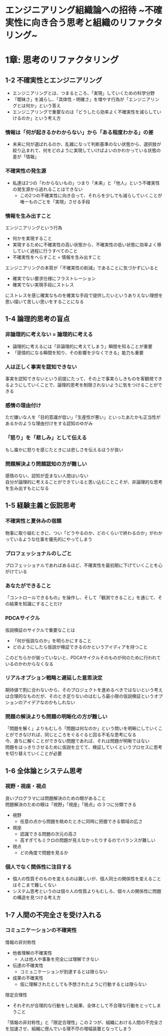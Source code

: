 # エンジニアリング組織論への招待 ~不確実性に向き合う思考と組織のリファクタリング~
# 1章: 思考のリファクタリング
## 1-2 不確実性とエンジニアリング
- エンジニアリングとは、つまるところ、「実現」していくための科学分野
- 「曖昧さ」を減らし、「具体性・明確さ」を増やす行為が「エンジニアリングとは何か」という答え
- エンジニアリングで重要なのは「どうしたら効率よく不確実性を減らしていけるのか」という考え方

### 情報は「何が起きるかわからない」から「ある程度わかる」の差
- 未来に何が選ばれるのか、乱雑になって判断基準のない状態から、選択肢が絞り込まれて、何をどのように実現していけばよいのかわかっている状態の差が「情報」

### 不確実性の発生源
- 私達は2つの「わからないもの」つまり「未来」と「他人」という不確実性の発生源から逃れることはできない
    - この2つの不確実性に向き合って、それらを少しでも減らしていくことが唯一ものごとを「実現」させる手段

### 情報を生み出すこと
エンジニアリングという行為
- 何かを実現すること
- 実現するために不確実性の高い状態から、不確実性の低い状態に効率よく移していく過程に行うすべてのこと
- 不確実性をへらすこと = 情報を生み出すこと

エンジニアリングの本質が「不確実性の削減」であることに気づかずにいると
- 確実でない要求仕様にフラストレーション
- 確実でない実現手段にストレス

にストレスを感じ確実なものを確実な手段で提供したいというありえない理想を思い描いて苦しい思いをすることになる

## 1-4 論理的思考の盲点
### 非論理的に考えない = 論理的に考える
- 論理的に考えるには「非論理的に考えてしまう」瞬間を知ることが重要
- 「感情的になる瞬間を知り、その影響を少なくできる」能力も重要

### 人は正しく事実を認知できない
事実を認知できないという前提にたって、その上で事実らしきものを客観視できるようにしていくことで、論理的思考を制限されないように気をつけることができる

### 感情の理由付け
ただ嫌いな人を「目的意識が低い」「生産性が悪い」といったあたかも正当性があるかのような理由付けをする認知のゆがみ

### 「怒り」を「悲しみ」として伝える
もし誰かに怒りを感じたときには悲しさを伝えるほうが良い

### 問題解決より問題認知の方が難しい
感情のない、認知が歪まない人間はいない  
自分が論理的に考えることができていると思い込むことこそが、非論理的な思考を生み出すもとになる

## 1-5 経験主義と仮説思考
### 不確実性と夏休みの宿題
物事に取り組むときに、つい「どうやるのか、どのくらいで終わるのか」がわかっているような仕事を優先的にやってしまう

### プロフェッショナルのしごと
プロフェッショナルであればあるほど、不確実性を最初期に下げていくことを心がけている

### あなたができること
「コントロールできるもの」を操作し、そして「観測できること」を通じて、その結果を知識にすることだけ

### PDCAサイクル
仮説検証のサイクルで重要なことは
- 「何が仮説なのか」を明らかにすること
- どのようにしたら仮説が検証できるのかというアイディアを持つこと

このどちらかが揃っていないと、PDCAサイクルそのものが何のために行われているのかわからなくなる

### リアルオプション戦略と遅延した意思決定
期待値で割に合わないから、そのプロジェクトを進めるべきではないという考えは合理的なものだが、そのとき足りないのはむしろ最小限の仮説検証というオプションのアイデアなのかもしれない

### 問題の解決よりも問題の明晰化の方が難しい
「問題を解く」よりもむしろ「問題は何なのか」という問いを明晰にしていくことができなければ、同じところをぐるぐると回る不毛な思考になる  
今、直ちに解くことができない問題であれば、それは問題が明晰ではない  
問題をはっきりさせるために仮説を立てて、検証していくというプロセスに思考を切り替えていくことが必要

## 1-6 全体論とシステム思考
### 視野・視座・視点
良いプログラマには問題解決のための眼があること  
問題解決のための眼は「視野」「視座」「視点」の３つに分類できる
- 視野
    - 任意の点から問題を眺めたときに同時に把握できる領域の広さ
- 視座
    - 認識できる問題の次元の高さ
    - 高すぎてもミクロの問題が見えなかったりするのでバランスが難しい
- 視点
    - どの角度で問題を見るか

### 個人でなく関係性に注目する
- 個人の性質そのものを変えるのは難しいが、個人同士の関係性を変えることはそこまで難しくない
- システム思考というのは個々人の性質よりもむしろ、個々人の関係性に問題の構造を見つける考え方

## 1-7 人間の不完全さを受け入れる
### コミュニケーションの不確実性
情報の非対称性
- 他者理解の不確実性
    - 人は他人や事象を完全には理解できない
- 伝達の不確実性
    - コミュニケーションが到達するとは限らない
- 成果の不確実性
    - 仮に理解されたとしても予想されたように行動するとは限らない

限定合理性
- それぞれが合理的な行動をした結果、全体として不合理な行動をとってしまうこと

「情報の非対称性」と「限定合理性」この２つが、組織における人間の不完全さを加速させ、組織に偲んでいる理不尽の増幅装置となってしまう




































